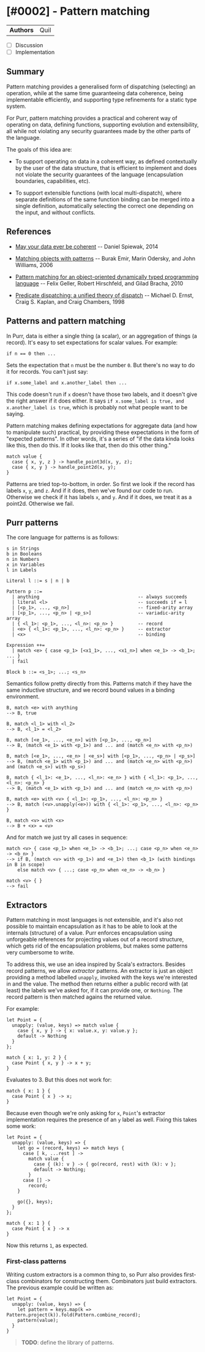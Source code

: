 # [#0002] - Pattern matching

|             |      |
| ----------- | ---- |
| **Authors** | Quil |

- [ ] Discussion
- [ ] Implementation

## Summary

Pattern matching provides a generalised form of dispatching (selecting) an operation, while at the same time guaranteeing data coherence, being implementable efficiently, and supporting type refinements for a static type system.

For Purr, pattern matching provides a practical and coherent way of operating on data, defining functions, supporting evolution and extensibility, all while not violating any security guarantees made by the other parts of the language.

The goals of this idea are:

- To support operating on data in a coherent way, as defined contextually by the user of the data structure, that is efficient to implement and does not violate the security guarantees of the language (encapsulation boundaries, capabilities, etc).

- To support extensible functions (with local multi-dispatch), where separate definitions of the same function binding can be merged into a single definition, automatically selecting the correct one depending on the input, and without conflicts.

## References

- [May your data ever be coherent](https://www.youtube.com/watch?v=gVXt1RG_yN0)
  -- Daniel Spiewak, 2014

- [Matching objects with patterns](https://infoscience.epfl.ch/record/98468?ln=en)
  -- Burak Emir, Marin Odersky, and John Williams, 2006

- [Pattern matching for an object-oriented dynamically typed programming language](http://www.hpi.uni-potsdam.de/hirschfeld/publications/media/GellerHirschfeldBracha_2010_PatternMatchingForAnObjectOrientedAndDynamicallyTypedProgrammingLanguage_HPI36.pdf)
  -- Felix Geller, Robert Hirschfeld, and Gilad Bracha, 2010

- [Predicate dispatching: a unified theory of dispatch](https://homes.cs.washington.edu/~mernst/pubs/dispatching-ecoop98-abstract.html)
  -- Michael D. Ernst, Craig S. Kaplan, and Craig Chambers, 1998

## Patterns and pattern matching

In Purr, data is either a single thing (a scalar), or an aggregation of things (a record). It's easy to set expectations for scalar values. For example:

```
if n == 0 then ...
```

Sets the expectation that `n` must be the number `0`. But there's no way to do it for records. You can't just say:

```
if x.some_label and x.another_label then ...
```

This code doesn't run if `x` doesn't have those two labels, and it doesn't give the right answer if it does either. It says `if x.some_label is true, and x.another_label is true`, which is probably not what people want to be saying.

Pattern matching makes defining expectations for aggregate data (and how to manipulate such) practical, by providing these expectations in the form of "expected patterns". In other words, it's a series of "if the data kinda looks like this, then do this. If it looks like that, then do this other thing."

```
match value {
  case { x, y, z } -> handle_point3d(x, y, z);
  case { x, y } -> handle_point2d(x, y);
}
```

Patterns are tried top-to-bottom, in order. So first we look if the record has labels `x`, `y`, and `z`. And if it does, then we've found our code to run. Otherwise we check if it has labels `x`, and `y`. And if it does, we treat it as a point2d. Otherwise we fail.

## Purr patterns

The core language for patterns is as follows:

```
s in Strings
b in Booleans
n in Numbers
x in Variables
l in Labels

Literal l ::= s | n | b

Pattern p ::=
  | anything                                    -- always succeeds
  | literal <l>                                 -- succeeds if = l
  | [<p_1>, ..., <p_n>]                         -- fixed-arity array
  | [<p_1>, ..., <p_n> | <p_s>]                 -- variadic-arity array
  | { <l_1>: <p_1>, ..., <l_n>: <p_n> }         -- record
  | <e> { <l_1>: <p_1>, ..., <l_n>: <p_n> }     -- extractor
  | <x>                                         -- binding

Expression ++=
  | match <e> { case <p_1> [<x1_1>, ..., <x1_n>] when <e_1> -> <b_1>; ... }
  | fail

Block b ::= <s_1>; ...; <s_n>
```

Semantics follow pretty directly from this. Patterns match if they have the same inductive structure, and we record bound values in a binding environment.

```
B, match <e> with anything
--> B, true

B, match <l_1> with <l_2>
--> B, <l_1> = <l_2>

B, match [<e_1>, ..., <e_n>] with [<p_1>, ..., <p_n>]
--> B, (match <e_1> with <p_1>) and ... and (match <e_n> with <p_n>)

B, match [<e_1>, ..., <e_n> | <e_s>] with [<p_1>, ..., <p_n> | <p_s>]
--> B, (match <e_1> with <p_1>) and ... and (match <e_n> with <p_n>) and (match <e_s>) with <p_s>)

B, match { <l_1>: <e_1>, ..., <l_n>: <e_n> } with { <l_1>: <p_1>, ..., <l_n>: <p_n> }
--> B, (match <e_1> with <p_1>) and ... and (match <e_n> with <p_n>)

B, match <e> with <v> { <l_1>: <p_1>, ..., <l_n>: <p_n> }
--> B, match (<v>.unapply(<e>)) with { <l_1>: <p_1>, ..., <l_n>: <p_n> }

B, match <v> with <x>
--> B + <x> = <v>
```

And for match we just try all cases in sequence:

```
match <v> { case <p_1> when <e_1> -> <b_1>; ...; case <p_n> when <e_n> -> <b_n> }
--> if B, (match <v> with <p_1>) and <e_1>) then <b_1> (with bindings in B in scope)
    else match <v> { ...; case <p_n> when <e_n> -> <b_n> }

match <v> { }
--> fail
```

## Extractors

Pattern matching in most languages is not extensible, and it's also not possible to maintain encapsulation as it has to be able to look at the internals (structure) of a value. Purr enforces encapsulation using unforgeable references for projecting values out of a record structure, which gets rid of the encapsulation problems, but makes some patterns very cumbersome to write.

To address this, we use an idea inspired by Scala's extractors. Besides record patterns, we allow _extractor_ patterns. An extractor is just an object providing a method labelled `unapply`, invoked with the keys we're interested in and the value. The method then returns either a public record with (at least) the labels we've asked for, if it can provide one, or `Nothing`. The record pattern is then matched agains the returned value.

For example:

```
let Point = {
  unapply: (value, keys) => match value {
    case { x, y } -> { x: value.x, y: value.y };
    default -> Nothing
  }
};

match { x: 1, y: 2 } {
  case Point { x, y } -> x + y;
}
```

Evaluates to 3. But this does not work for:

```
match { x: 1 } {
  case Point { x } -> x;
}
```

Because even though we're only asking for `x`, `Point`'s extractor implementation requires the presence of an `y` label as well. Fixing this takes some work:

```
let Point = {
  unapply: (value, keys) => {
    let go = (record, keys) => match keys {
      case [ k, ...rest ] ->
        match value {
          case { (k): v } -> { go(record, rest) with (k): v };
          default -> Nothing;
        }
      case [] ->
        record;
    }

    go({}, keys);
  }
};

match { x: 1 } {
  case Point { x } -> x
}
```

Now this returns `1`, as expected.

### First-class patterns

Writing custom extractors is a common thing to, so Purr also provides first-class combinators for constructing them. Combinators just build extractors. The previous example could be written as:

```
let Point = {
  unapply: (value, keys) => {
    let pattern = keys.map(k => Pattern.project(k)).fold(Pattern.combine_record);
    pattern(value);
  }
}
```

> **TODO**: define the library of patterns.
